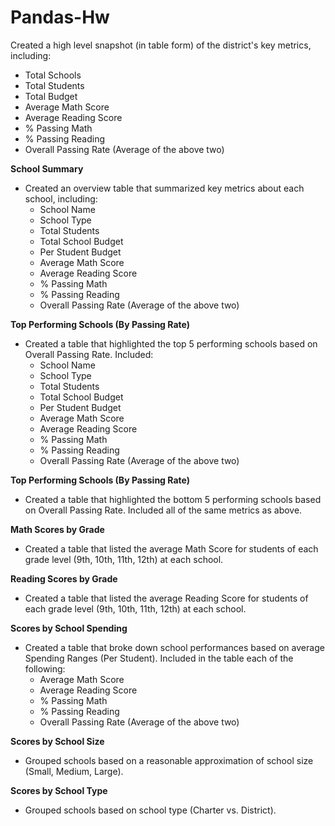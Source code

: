 # Pandas-Hw

 Created a high level snapshot (in table form) of the district's key metrics, including:
  * Total Schools
  * Total Students
  * Total Budget
  * Average Math Score
  * Average Reading Score
  * % Passing Math
  * % Passing Reading
  * Overall Passing Rate (Average of the above two)

**School Summary**

* Created an overview table that summarized key metrics about each school, including:
  * School Name
  * School Type
  * Total Students
  * Total School Budget
  * Per Student Budget
  * Average Math Score
  * Average Reading Score
  * % Passing Math
  * % Passing Reading
  * Overall Passing Rate (Average of the above two)

**Top Performing Schools (By Passing Rate)**

* Created a table that highlighted the top 5 performing schools based on Overall Passing Rate. Included:
  * School Name
  * School Type
  * Total Students
  * Total School Budget
  * Per Student Budget
  * Average Math Score
  * Average Reading Score
  * % Passing Math
  * % Passing Reading
  * Overall Passing Rate (Average of the above two)

**Top Performing Schools (By Passing Rate)**

* Created a table that highlighted the bottom 5 performing schools based on Overall Passing Rate. Included all of the same metrics as above.

**Math Scores by Grade**

* Created a table that listed the average Math Score for students of each grade level (9th, 10th, 11th, 12th) at each school.

**Reading Scores by Grade**

* Created a table that listed the average Reading Score for students of each grade level (9th, 10th, 11th, 12th) at each school.

**Scores by School Spending**

* Created a table that broke down school performances based on average Spending Ranges (Per Student).  Included in the table each of the following:
  * Average Math Score
  * Average Reading Score
  * % Passing Math
  * % Passing Reading
  * Overall Passing Rate (Average of the above two)

**Scores by School Size**

* Grouped schools based on a reasonable approximation of school size (Small, Medium, Large).

**Scores by School Type**

* Grouped schools based on school type (Charter vs. District).
